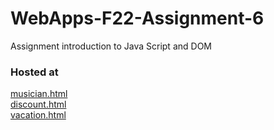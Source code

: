 # WebApps-F22-Assignment-6
Assignment introduction to Java Script and DOM <br>
### Hosted at
[musician.html](https://44-563-web-apps-f22.github.io/44563-webapps-assignment-6-KondaShivaradhan/musician.html) <br>
[discount.html](https://44-563-web-apps-f22.github.io/44563-webapps-assignment-6-KondaShivaradhan/discount.html) <br>
[vacation.html](https://44-563-web-apps-f22.github.io/44563-webapps-assignment-6-KondaShivaradhan/vacation.html)